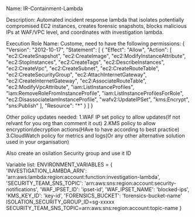 Name: IR-Containment-Lambda

Description:
Automated incident response lambda that isolates potentially compromised EC2 instances, creates forensic snapshots, blocks malicious IPs at WAF/VPC level, and coordinates with investigation lambda.

Execution Role Name: Custome, need to have the following permissions:
{
    "Version": "2012-10-17",
    "Statement": [
        {
            "Effect": "Allow",
            "Action": [
                "ec2:CreateSnapshot",
                "ec2:CreateImage",
                "ec2:ModifyInstanceAttribute",
                "ec2:StopInstances",
                "ec2:CreateTags",
                "ec2:DescribeInstances",
                "ec2:CreateVpc",
                "ec2:CreateSubnet",
                "ec2:CreateRouteTable",
                "ec2:CreateSecurityGroup",
                "ec2:AttachInternetGateway",
                "ec2:CreateInternetGateway",
                "ec2:AssociateRouteTable",
                "ec2:ModifyVpcAttribute",
                "iam:ListInstanceProfiles",
                "iam:RemoveRoleFromInstanceProfile",
                "iam:ListInstanceProfilesForRole",
                "ec2:DisassociateIamInstanceProfile",
                "wafv2:UpdateIPSet",
                "kms:Encrypt",
                "sns:Publish"
            ],
            "Resource": "*"
        }
    ]
}


Other policy updates needed:
1.WAF IP set policy to allow updates(If not relvant for you org than comment it out)
2.KMS policy to allow encryption\decryption actions(HAve to have according to best practice)
3.CloudWatch policy for metrics and logs(Or any other alternative solution used in your organisation)


Also create an osilation Security group and use it ID 

Variable list:
ENVIRONMENT_VARIABLES = {
    'INVESTIGATION_LAMBDA_ARN': 'arn:aws:lambda:region:account:function:investigation-lambda',
    'SECURITY_TEAM_SNS_TOPIC': 'arn:aws:sns:region:account:security-notifications',
    'WAF_IPSET_ID': 'ipset-id',
    'WAF_IPSET_NAME': 'blocked-ips',
    'KMS_KEY_ID': 'key-id',
    'FORENSICS_BUCKET': 'forensics-bucket-name'
    ISOLATION_SECURITY_GROUP_ID=sg-xxxxx
    SECURITY_TEAM_SNS_TOPIC=arn:aws:sns:region:account:topic-name
}


